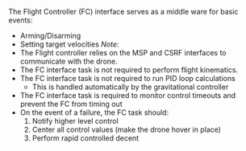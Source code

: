 The Flight Controller (FC) interface serves as a middle ware for basic events:
- Arming/Disarming
- Setting target velocities
*Note:*
- The Flight controller relies on the MSP and CSRF interfaces to communicate with the drone.
- The FC interface task is not required to perform flight kinematics.
- The FC interface task is not required to run PID loop calculations
	- This is handled automatically by the gravitational controller
- The FC interface task is required to monitor control timeouts and prevent the FC from timing out
- On the event of a failure, the FC task should:
	1. Notify higher level control
	2. Center all control values (make the drone hover in place)
	3. Perform rapid controlled decent
